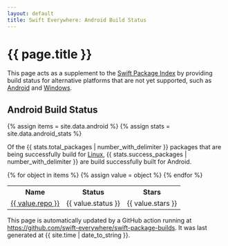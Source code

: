 ```yaml
---
layout: default
title: Swift Everywhere: Android Build Status
---
```


<h1>{{ page.title }}</h1>


<p>
This page acts as a supplement to the
<a href="https://swiftpackageindex.com">Swift Package Index</a>
by providing build status for alternative platforms that are not
yet supported, such as
<a href="">Android</a> and
<a href="">Windows</a>. 
<p>

## Android Build Status

{% assign items = site.data.android %}
{% assign stats = site.data.android_stats %}

Of the {{ stats.total_packages | number_with_delimiter }} packages that are being successfully build
for <a href="https://swiftpackageindex.com/search?query=platform:linux">Linux</a>,
{{ stats.success_packages | number_with_delimiter }} are build successfully
built for Android.

<table>
<tr>
<th>Name</th>
<th>Status</th>
<th>Stars</th>
</tr>
{% for object in items %}
    <tr>
    {% assign value = object %}
    <td><a href="{{ value.repo }}">{{ value.repo }}</a></td>
    <td>{{ value.status }}</td>
    <td>{{ value.stars }}</td>
    <!--
    <td>{{ value.created }}</td>
    <td>{{ value.modified }}</td>
    -->
    </tr>
{% endfor %}
</table>

<p>
This page is automatically updated by a GitHub action running at
<a href="https://github.com/swift-everywhere/swift-package-builds">https://github.com/swift-everywhere/swift-package-builds</a>.
It was last generated at {{ site.time | date_to_string }}.
</p>
